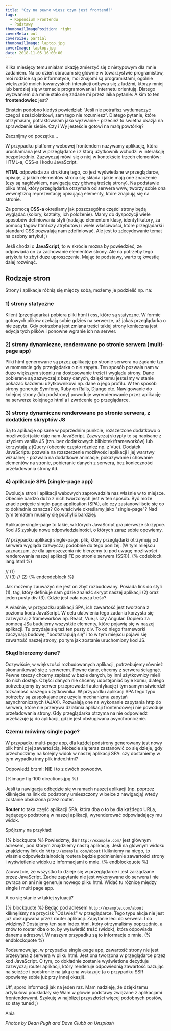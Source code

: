 ```yaml
---
title: "Czy na pewno wiesz czym jest frontend?"
tags:
  - Kopendium Frontendu
  - Podstawy
thumbnailImagePosition: right
coverMeta: out
coverSize: partial
thumbnailImage: laptop.jpg
coverImage: laptop.jpg
date: 2018-11-05 16:00:00
---
```


Kilka miesięcy temu miałam okazję zmierzyć się z nietypowym dla mnie zadaniem. Na co dzień obracam się głównie w towarzystwie programistów, moi rodzice są po informatyce, moi znajomi są programistami, ogólnie większość moich towarzyskich interakcji odbywa się z ludźmi, którzy mniej lub bardziej się w temacie programowania i Internetu orientują. Dlatego wyzwaniem dla mnie stało się zadane mi przez laika pytanie: A kim to ten **frontendowiec** jest?
<!-- more -->

Einstein podobno kiedyś powiedział: “Jeśli nie potrafisz wytłumaczyć czegoś sześciolatkowi, sam tego nie rozumiesz”. Dlatego pytanie, które otrzymałam, potraktowałam jako wyzwanie - przecież to świetna okazja na sprawdzenie siebie. Czy i Wy jesteście gotowi na małą powtórkę?

Zacznijmy od początku...

W przypadku platformy webowej frontendem nazywamy aplikację, która uruchamiana jest w przeglądarce i z którą użytkownik  wchodzi w interakcję bezpośrednio. Zazwyczaj mówi się o niej w kontekście trzech elementów: HTML-a, CSS-a i kodu JavaScript.

**HTML** odpowiada za strukturę tego, co jest wyświetlane w przeglądarce, opisuje, z jakich elementów strona się składa i jakie mają one znaczenie (czy są nagłówkiem, nawigacją czy główną treścią strony).
Na podstawie pliku html, który przeglądarka otrzymała od serwera www, tworzy sobie ona wewnętrzną reprezentację opisującą elementy, które znajdują się na stronie. 

Za pomocą **CSS-a** określamy jak poszczególne części strony będą wyglądać (kolory, kształty, ich położenie). Mamy do dyspozycji wiele sposobów definiowania styli (nadając elementom klasy, identyfikatory, za pomocą tagów html czy atrybutów) i wiele właściwości, które przeglądarki i standard CSS pozwalają nam zdefiniować. Ale jest to zdecydowanie temat na osobny artykuł ;)

Jeśli chodzi o **JavaScript**, to w skrócie można by powiedzieć, że odpowiada on za zachowanie elementów strony. Ale na potrzeby tego artykułu to zbyt duże uproszczenie. Mając te podstawy, warto tę kwestię dalej rozwinąć. 

## Rodzaje stron

Strony i aplikacje różnią się między sobą, możemy je podzielić np. na:
### 1) strony statyczne
Klient (przeglądarka) pobiera pliki html i css, które są statyczne. W formie gotowych plików czekają sobie gdzieś na serwerze, aż jakaś przeglądarka o nie zapyta. Gdy potrzebna jest zmiana treści takiej strony konieczna jest edycja tych plików i ponowne wgranie ich na serwer.
### 2) strony dynamiczne, renderowane po stronie serwera (multi-page app)
Pliki html generowane są przez aplikację po stronie serwera na żądanie tzn. w momencie gdy przeglądarka o nie zapyta. Ten sposób pozwala nam w dużo większym stopniu na dostosowanie treści i wyglądu strony. Dane pobierane są zazwyczaj z bazy danych, dzięki temu jesteśmy w stanie pokazać każdemu użytkownikowi np. dane o jego profilu. W ten sposób strony generuje Symfony, Ruby on Rails, Django etc.
Nawigowanie do kolejnej strony (lub podstrony) powoduje wyrenderowanie przez aplikację na serwerze kolejnego html'a i zwrócenie go przeglądarce.
### 3) strony dynamiczne renderowane po stronie serwera, z dodatkiem skryptów JS
Są to aplikacje opisane w poprzednim punkcie, rozszerzone dodatkowo o możliwości jakie daje nam JavaScript. Zazwyczaj skrypty te są napisane z użyciem vanilla JS (tzn. bez dodatkowych bilbiotek/frameworków) lub korzystają z jQuery (obecnie często róznież np. z Vue). Dodatek JavaScriptu pozwala na rozszerzenie możliwości aplikacji i jej warstwy wizualnej - pozwala na dodatkowe animacje, pokazywanie i chowanie elementów na stronie, pobieranie danych z serwera, bez konieczności przeładowania strony itd.
### 4) aplikacje SPA (single-page app)
Ewolucja stron i aplikacji webowych zaprowadziła nas właśnie w to miejsce. Obecnie bardzo dużo z nich tworzonych jest w ten sposób. Być może znacie pojęcie single-page application (SPA), ale czy zastanowiliście się co to dokładnie oznacza? Co właściwie określamy jako "single-page"? Nad tym tematem musimy się pochylić bardziej.

Aplikacje single-page to takie, w których JavaScript gra pierwsze skrzypce. Kod JS zyskuje nowe odpowiedzialności, o których zaraz sobie opowiemy.

W przypadku aplikacji single-page, plik, który przeglądarki otrzymują od serwera wygląda zazwyczaj podobnie do tego poniżej. (W tym miejscu zaznaczam, że dla uproszczenia nie bierzemy tu pod uwagę możliwości renderowania naszej aplikacji FE po stronie serwera (SSR)).
{% codeblock lang:html %}
<!DOCTYPE html>
<html lang="en">
  <head>
    <meta charset="utf-8">
    <link rel="shortcut icon" href="/favicon.ico">
    <meta name="viewport" content="width=device-width, initial-scale=1, shrink-to-fit=no">
    <meta name="theme-color" content="#000000">
    <title>SPA</title>
    <link href="/dist/main-b51b4a8b.css" rel="stylesheet"> // (1)
  </head>
  <body>
    <div id="root"></div> // (3)
    <script type="text/javascript" src="/dist/main-a2dkfh.js"></script> // (2)
  </body>
</html>
{% endcodeblock %}

Jak możemy zauważyć nie jest on zbyt rozbudowany. Posiada link do styli (1), tag, który definiuje nam gdzie znaleźć skrypt naszej aplikacji (2) oraz jeden pusty div (3). Gdzie jest cała nasza treść?

A właśnie, w przypadku aplikacji SPA, ich zawartość jest tworzona z poziomu kodu JavaScript. W celu ułatwienia tego zadania korzysta się zazwyczaj z frameworków np. React, Vue.js czy Angular. Dopiero za pomocą JSa budujemy wszystkie elementy, które pojawią się w naszej aplikacji. Tu przydaje się też ten pusty div. To od niego frameworki zaczynają budowę, "bootstrapują się" i to w tym miejscu pojawi się zawartość naszej strony, po tym jak zostanie uruchomiony kod JS.

### Skąd bierzemy dane?
Oczywiście, w większości rozbudowanych aplikacji, potrzebujemy również skomunikować się z serwerem. Pewne dane, chcemy z serwera ściągnąć. Pewne rzeczy chcemy zapisać w bazie danych, by inni użytkownicy mieli do nich dostęp. Części danych nie chcemy udostępniać byle komu, dlatego potrzebujemy by serwer przeprowadził autentykację i tym samym stwierdził tożsamość naszego użytkownika.
W przypadku aplikacji SPA tego typu potrzeby są zaspokajane prz użyciu mechanizmu zapytań asynchronicznych (AJAX). Pozwalają one na wykonanie zapytania http do serwera, które nie przerywa działania aplikacji frontendowej i nie powoduje przeładowania strony. Gdy przeglądarka otrzyma na nie odpowiedź przekazuje ją do aplikacji, gdzie jest obsługiwana asynchronicznie.

### Czemu mówimy single page?

W przypadku multi-page app, dla każdej podstrony generowany jest nowy plik html z jej zawartością. Możecie się teraz zastanowić co się dzieje, gdy przechodzimy na kolejny widok w naszej aplikacji SPA: czy dostaniemy w tym wypadku inny plik index.html? 

Odpowiedź brzmi: NIE i to z dwóch powodów.


{%image fig-100 directions.jpg %}

Jeśli ta nawigacja odbędzie się w ramach naszej aplikacji (np. poprzez kliknięcie na link do podstrony umieszczony w belce z nawigacją) wtedy zostanie obsłużona przez router. 

**Router** to taka część aplikacji SPA, która dba o to by dla każdego URLa, będącego podstroną w naszej aplikacji, wyrenderować odpowiadający mu widok. 

Spójrzmy na przykład:

{% blockquote %}
Powiedzmy, że `http://example.com/` jest głównym adresem, pod którym znajdziemy naszą aplikację. Jeśli na głównym widoku znajdziemy link do `http://example.com/about` i klikniemy na niego, to właśnie odpowiedzialnością routera będzie podmienienie zawartości strony i wyświetlenie widoku z informacjami o mnie.
{% endblockquote %}

Zauważcie, że wszystko to dzieje się w przeglądarce i jest zarządzane przez JavaScript. Żadne zapytanie nie jest wykonywane do serwera i nie zwraca on ani nie generuje nowego pliku html. Widać tu różnicę między single i multi page app.

A co się stanie w takiej sytuacji?

{% blockquote %}
Będąc pod adresem `http://example.com/about` kliknęliśmy na przycisk "Odśwież" w przeglądarce. Tego typu akcja nie jest już obsługiwana przez router aplikacji. Zapytanie leci do serwera. I co widzimy? Dostajemy ten sam index.html, który otrzymaliśmy poprzednio, a znów to router dba o to, by wyświetlić treść (widok), która odpowiada danemu adresowi. W naszym przypadku są to informacje o mnie.
{% endblockquote %}

Podsumowując, w przypadku single-page app, zawartość strony nie jest przesyłana z serwera w pliku html. Jest ona tworzona w przeglądarce przez kod JavaScript. O tym, co dokładnie zostanie wyświetlone decyduje zazwyczaj router aplikacji, który renderuje odpowiednią zawartość bazując na ścieżce i podstronie na jaką ona wskazuje (a o przypadku SSR opowiemy sobie już przy innej okazji).

Uff, sporo informacji jak na jeden raz. Mam nadzieję, że dzięki temu artykułowi poukładały się Wam w głowie podstawy  związane z aplikacjami frontendowymi. Szykuję w najbliżej przyszłości więcej podobnych postów, so stay tuned ;)

Ania

*Photos by Dean Pugh and Dave Clubb on Unsplash*